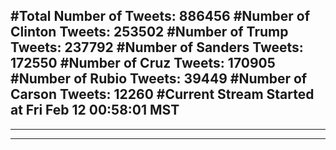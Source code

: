 #Total Number of Tweets: 886456 
#Number of Clinton Tweets: 253502
#Number of Trump Tweets: 237792
#Number of Sanders Tweets: 172550
#Number of Cruz Tweets: 170905
#Number of Rubio Tweets: 39449
#Number of Carson Tweets: 12260
#Current Stream Started at Fri Feb 12 00:58:01 MST
---
---
---

